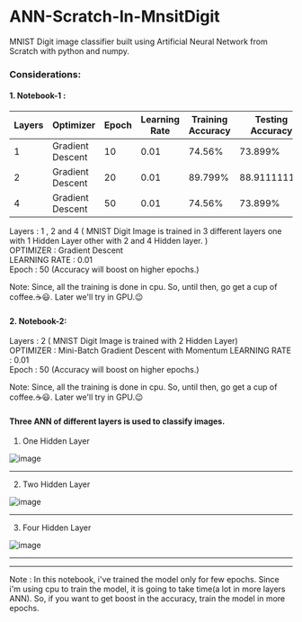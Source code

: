 # ANN-Scratch-In-MnsitDigit
MNIST Digit image classifier built using Artificial Neural Network from Scratch with python and numpy.  
  
### Considerations: 
  
  
#### 1. Notebook-1 :  

| Layers | Optimizer | Epoch | Learning Rate| Training Accuracy | Testing Accuracy |
| --- | --- | --- | --- | --- | --- |
| 1 | Gradient Descent | 10 | 0.01 | 74.56% | 73.899%
| 2 | Gradient Descent | 20 | 0.01 | 89.799% | 88.9111111%
| 4 | Gradient Descent | 50 | 0.01 | 74.56% | 73.899%


  Layers : 1 , 2 and 4 ( MNIST Digit Image is trained in 3 different layers one with 1 Hidden Layer other with 2 and 4 Hidden layer. )  
  OPTIMIZER : Gradient Descent  
  LEARNING RATE : 0.01  
  Epoch : 50 (Accuracy will boost on higher epochs.)
  
  Note: Since, all the training is done in cpu.  So, until then, go get a cup of coffee.☕😃. Later we'll try in GPU.😉  
  
    
#### 2. Notebook-2:  
  Layers : 2 ( MNIST Digit Image is trained with 2 Hidden Layer)  
  OPTIMIZER : Mini-Batch Gradient Descent with Momentum 
  LEARNING RATE : 0.01  
  Epoch : 50 (Accuracy will boost on higher epochs.)
  
  Note: Since, all the training is done in cpu.  So, until then, go get a cup of coffee.☕😃. Later we'll try in GPU.😉

  
#### Three ANN of different layers is used to classify images.

1. One Hidden Layer 
  
    
  ![image](https://user-images.githubusercontent.com/40908371/173662434-a87069c7-049c-43be-959f-46b8a26986e5.png)
  

  ---------------------------------------------------------------------------------------------------------------------------------------------------------------------  
    
2. Two Hidden Layer

  
 ![image](https://user-images.githubusercontent.com/40908371/173663019-e7d25df7-4111-4816-b694-cabe61d0f1a1.png)
     

   
   --------------------------------------------------------------------------------------------------------------------------------------------------------------------  
     
3. Four Hidden Layer
  
    
![image](https://user-images.githubusercontent.com/40908371/173862561-57e26da0-49dd-4437-ad12-9440ceaea7c4.png)
  
  

   -------------------------------------------------------------------------------------------------------------------------------------------------------------------- 
   --------------------------------------------------------------------------------------------------------------------------------------------------------------------  
   

  
Note : In this notebook, i've trained the model only for few epochs. Since i'm using cpu to train the model, it is going to take time(a lot in more layers ANN).
So, if you want to get boost in the accuracy, train the model in more epochs. 
